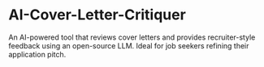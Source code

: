 # AI-Cover-Letter-Critiquer
An AI-powered tool that reviews cover letters and provides recruiter-style feedback using an open-source LLM. Ideal for job seekers refining their application pitch.
